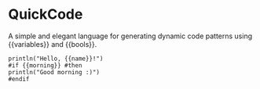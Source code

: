 # QuickCode
A simple and elegant language for generating dynamic code patterns using {{variables}} and {{bools}}.
```
println("Hello, {{name}}!")
#if {{morning}} #then
println("Good morning :)")
#endif
```
